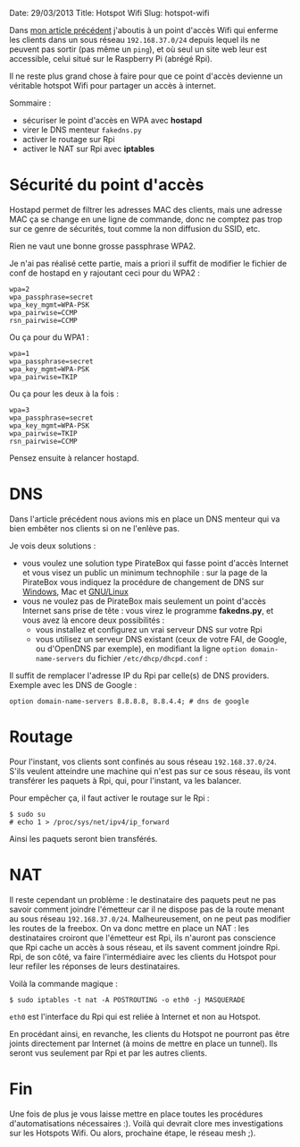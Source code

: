 Date: 29/03/2013
Title: Hotspot Wifi
Slug: hotspot-wifi

Dans [mon article précédent](|filename|piratebox-raspberry-pi.md) j'aboutis à un point d'accès Wifi qui enferme les clients dans un sous réseau `192.168.37.0/24` depuis lequel ils ne peuvent pas sortir (pas même un `ping`), et où seul un site web leur est accessible, celui situé sur le Raspberry Pi (abrégé Rpi).

Il ne reste plus grand chose à faire pour que ce point d'accès devienne un véritable hotspot Wifi pour partager un accès à internet.

Sommaire :

- sécuriser le point d'accès en WPA avec **hostapd**
- virer le DNS menteur `fakedns.py`
- activer le routage sur Rpi
- activer le NAT sur Rpi avec **iptables**

Sécurité du point d'accès
=========================

Hostapd permet de filtrer les adresses MAC des clients, mais une adresse MAC ça se change en une ligne de commande, donc ne comptez pas trop sur ce genre de sécurités, tout comme la non diffusion du SSID, etc.

Rien ne vaut une bonne grosse passphrase WPA2.

Je n'ai pas réalisé cette partie, mais a priori il suffit de modifier le fichier de conf de hostapd en y rajoutant ceci pour du WPA2 :

	wpa=2
	wpa_passphrase=secret
	wpa_key_mgmt=WPA-PSK
	wpa_pairwise=CCMP
	rsn_pairwise=CCMP

Ou ça pour du WPA1 :

	wpa=1
	wpa_passphrase=secret
	wpa_key_mgmt=WPA-PSK
	wpa_pairwise=TKIP

Ou ça pour les deux à la fois :

	wpa=3
	wpa_passphrase=secret
	wpa_key_mgmt=WPA-PSK
	wpa_pairwise=TKIP
	rsn_pairwise=CCMP

Pensez ensuite à relancer hostapd.

DNS
===

Dans l'article précédent nous avions mis en place un DNS menteur qui va bien embêter nos clients si on ne l'enlève pas.

Je vois deux solutions :

- vous voulez une solution type PirateBox qui fasse point d'accès Internet et vous visez un public un minimum technophile : sur la page de la PirateBox vous indiquez la procédure de changement de DNS sur [Windows](http://www.aidoweb.com/tutoriaux/changer-serveurs-dns-windows-7-955), Mac et [GNU/Linux](http://diablotins.org/index.php/Resolv.conf)
- vous ne voulez pas de PirateBox mais seulement un point d'accès Internet sans prise de tête : vous virez le programme **fakedns.py**, et vous avez là encore deux possibilités :
    - vous installez et configurez un vrai serveur DNS sur votre Rpi
    - vous utilisez un serveur DNS existant (ceux de votre FAI, de Google, ou d'OpenDNS par exemple), en modifiant la ligne `option domain-name-servers` du fichier `/etc/dhcp/dhcpd.conf` :

Il suffit de remplacer l'adresse IP du Rpi par celle(s) de DNS providers. Exemple avec les DNS de Google :

	option domain-name-servers 8.8.8.8, 8.8.4.4; # dns de google

Routage
=======

Pour l'instant, vos clients sont confinés au sous réseau `192.168.37.0/24`. S'ils veulent atteindre une machine qui n'est pas sur ce sous réseau, ils vont transférer les paquets à Rpi, qui, pour l'instant, va les balancer.

Pour empêcher ça, il faut activer le routage sur le Rpi :

	$ sudo su
	# echo 1 > /proc/sys/net/ipv4/ip_forward

Ainsi les paquets seront bien transférés.

NAT
===

Il reste cependant un problème : le destinataire des paquets peut ne pas savoir comment joindre l'émetteur car il ne dispose pas de la route menant au sous réseau `192.168.37.0/24`.
Malheureusement, on ne peut pas modifier les routes de la freebox. On va donc mettre en place un NAT : les destinataires croiront que l'émetteur est Rpi, ils n'auront pas conscience que Rpi cache un accès à sous réseau, et ils savent comment joindre Rpi. Rpi, de son côté, va faire l'intermédiaire avec les clients du Hotspot pour leur refiler les réponses de leurs destinataires.

Voilà la commande magique :

	$ sudo iptables -t nat -A POSTROUTING -o eth0 -j MASQUERADE

`eth0` est l'interface du Rpi qui est reliée à Internet et non au Hotspot.

En procédant ainsi, en revanche, les clients du Hotspot ne pourront pas être joints directement par Internet (à moins de mettre en place un tunnel). Ils seront vus seulement par Rpi et par les autres clients.

Fin
===

Une fois de plus je vous laisse mettre en place toutes les procédures d'automatisations nécessaires :).
Voilà qui devrait clore mes investigations sur les Hotspots Wifi. Ou alors, prochaine étape, le réseau mesh ;).
